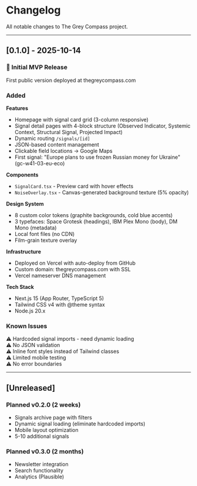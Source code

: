 # Changelog

All notable changes to The Grey Compass project.

---

## [0.1.0] - 2025-10-14

### 🎉 Initial MVP Release

First public version deployed at thegreycompass.com

### Added

**Features**
- Homepage with signal card grid (3-column responsive)
- Signal detail pages with 4-block structure (Observed Indicator, Systemic Context, Structural Signal, Projected Impact)
- Dynamic routing `/signals/[id]`
- JSON-based content management
- Clickable field locations → Google Maps
- First signal: "Europe plans to use frozen Russian money for Ukraine" (gc-w41-03-eu-eco)

**Components**
- `SignalCard.tsx` - Preview card with hover effects
- `NoiseOverlay.tsx` - Canvas-generated background texture (5% opacity)

**Design System**
- 8 custom color tokens (graphite backgrounds, cold blue accents)
- 3 typefaces: Space Grotesk (headings), IBM Plex Mono (body), DM Mono (metadata)
- Local font files (no CDN)
- Film-grain texture overlay

**Infrastructure**
- Deployed on Vercel with auto-deploy from GitHub
- Custom domain: thegreycompass.com with SSL
- Vercel nameserver DNS management

**Tech Stack**
- Next.js 15 (App Router, TypeScript 5)
- Tailwind CSS v4 with @theme syntax
- Node.js 20.x

### Known Issues

⚠️ Hardcoded signal imports - need dynamic loading  
⚠️ No JSON validation  
⚠️ Inline font styles instead of Tailwind classes  
⚠️ Limited mobile testing  
⚠️ No error boundaries

---

## [Unreleased]

### Planned v0.2.0 (2 weeks)
- Signals archive page with filters
- Dynamic signal loading (eliminate hardcoded imports)
- Mobile layout optimization
- 5-10 additional signals

### Planned v0.3.0 (2 months)
- Newsletter integration
- Search functionality
- Analytics (Plausible)